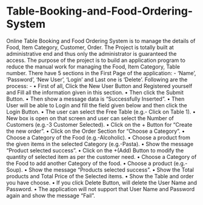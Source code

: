 # Table-Booking-and-Food-Ordering-System
 Online Table Booking and Food Ordering System is to manage the details of Food, Item Category, Customer, Order. The Project is totally built at administrative end and thus only the administrator is guaranteed the access. The purpose of the project is to build an application program to reduce the manual work for managing the Food, Item Category, Table number.
There have 5 sections in the First Page of the application: - ‘Name’, ‘Password’, ‘New User’,
‘Login’ and Last one is ‘Delete’.
Following are the process: -
• First of all, Click the New User Button and Registered yourself and Fill all the
information given in this section.
• Then click the Submit Button.
• Then show a message data is “Successfully Inserted”.
• Then User will be able to Login and fill the field given below and then click the Login
Button.
• The user can select the Free Table (e.g.- Click on Table 1).
• New box is open on that screen and user can select the Number of Customers (e.g.-3
Customer Selected).
• Click on the + Button for “Create the new order”.
• Click on the Order Section for “Choose a Category”.
• Choose a Category of the Food (e.g.-Alcoholic).
• Choose a product from the given items in the selected Category (e.g.-Pasta).
• Show the message “Product selected success”.
• Click on the +(Add) Button to modify the quantity of selected item as per the customer
need.
• Choose a Category of the Food to add another Category of the food.
• Choose a product (e.g.-Soup).
• Show the message “Products selected success”.
• Show the Total products and Total Price of the Selected items.
• Show the Table and order you have choose.
• If you click Delete Button, will delete the User Name and Password.
• The application will not support that User Name and Password again and show the
message “Fail”.
